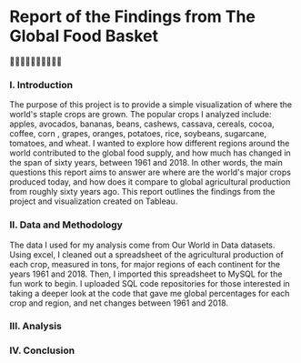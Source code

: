 # Report of the Findings from The Global Food Basket
🍎🥑🍌🌽🍇🥜🥔🍅🍚🍞

### I. Introduction
The purpose of this project is to provide a simple visualization of where the world's staple crops are grown. The popular crops I analyzed include: apples, avocados, 
bananas, beans, cashews, cassava, cereals, cocoa, coffee, corn , grapes, oranges, potatoes, rice, soybeans, sugarcane, tomatoes, and wheat. I wanted to explore how 
different regions around the world contributed to the global food supply, and how much has changed in the span of sixty years, between 1961 and 2018. In other words, 
the main questions this report aims to answer are where are the world's major crops produced today, and how does it compare to global agricultural production from 
roughly sixty years ago. This report outlines the findings from the project and visualization created on Tableau.


### II. Data and Methodology

The data I used for my analysis come from Our World in Data datasets. Using excel, I cleaned out a spreadsheet of the agricultural production of each crop, measured in tons, for major regions of each continent for the years 1961 and 2018. Then, I imported this spreadsheet to MySQL for the fun work to begin. I uploaded SQL code repositories for those interested in taking a deeper look at the code that gave me global percentages for each crop and region, and net changes between 1961 and 2018.

### III. Analysis


### IV. Conclusion
